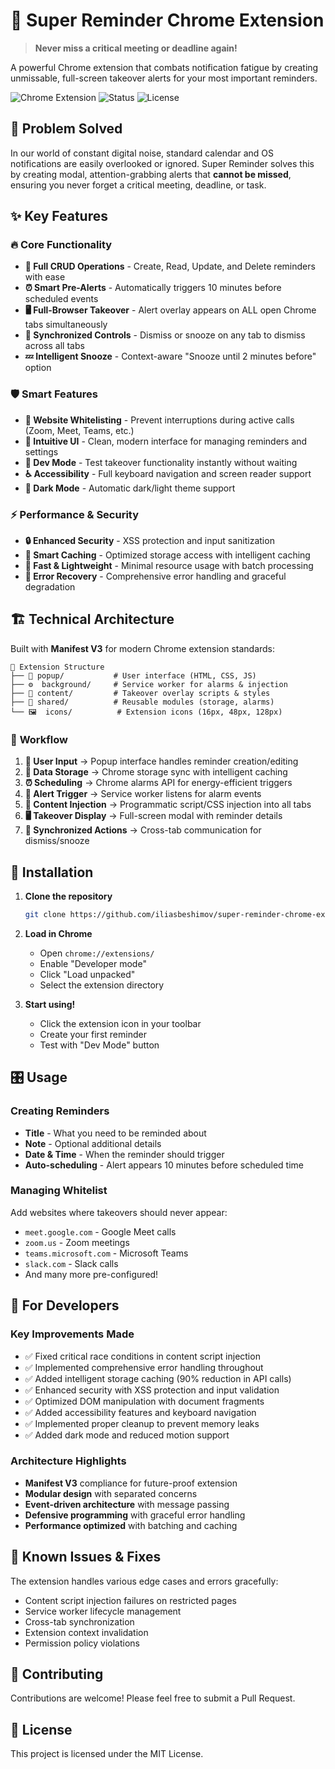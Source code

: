 # 🚨 Super Reminder Chrome Extension

> **Never miss a critical meeting or deadline again!**

A powerful Chrome extension that combats notification fatigue by creating unmissable, full-screen takeover alerts for your most important reminders.

![Chrome Extension](https://img.shields.io/badge/Chrome%20Extension-Manifest%20V3-blue?logo=googlechrome)
![Status](https://img.shields.io/badge/Status-Production%20Ready-brightgreen)
![License](https://img.shields.io/badge/License-MIT-green)

## 🎯 **Problem Solved**

In our world of constant digital noise, standard calendar and OS notifications are easily overlooked or ignored. Super Reminder solves this by creating modal, attention-grabbing alerts that **cannot be missed**, ensuring you never forget a critical meeting, deadline, or task.

## ✨ **Key Features**

### 🔥 **Core Functionality**
- **📝 Full CRUD Operations** - Create, Read, Update, and Delete reminders with ease
- **⏰ Smart Pre-Alerts** - Automatically triggers 10 minutes before scheduled events
- **🖥️ Full-Browser Takeover** - Alert overlay appears on ALL open Chrome tabs simultaneously
- **🔄 Synchronized Controls** - Dismiss or snooze on any tab to dismiss across all tabs
- **💤 Intelligent Snooze** - Context-aware "Snooze until 2 minutes before" option

### 🛡️ **Smart Features**
- **🚫 Website Whitelisting** - Prevent interruptions during active calls (Zoom, Meet, Teams, etc.)
- **🎨 Intuitive UI** - Clean, modern interface for managing reminders and settings
- **🧪 Dev Mode** - Test takeover functionality instantly without waiting
- **♿ Accessibility** - Full keyboard navigation and screen reader support
- **🌙 Dark Mode** - Automatic dark/light theme support

### ⚡ **Performance & Security**
- **🔒 Enhanced Security** - XSS protection and input sanitization
- **💾 Smart Caching** - Optimized storage access with intelligent caching
- **🚀 Fast & Lightweight** - Minimal resource usage with batch processing
- **🔧 Error Recovery** - Comprehensive error handling and graceful degradation

## 🏗️ **Technical Architecture**

Built with **Manifest V3** for modern Chrome extension standards:

```
📁 Extension Structure
├── 🎨 popup/           # User interface (HTML, CSS, JS)
├── ⚙️  background/     # Service worker for alarms & injection
├── 📄 content/         # Takeover overlay scripts & styles
├── 🔧 shared/          # Reusable modules (storage, alarms)
└── 🖼️  icons/          # Extension icons (16px, 48px, 128px)
```

### 🔄 **Workflow**

1. **📝 User Input** → Popup interface handles reminder creation/editing
2. **💾 Data Storage** → Chrome storage sync with intelligent caching
3. **⏰ Scheduling** → Chrome alarms API for energy-efficient triggers
4. **🚨 Alert Trigger** → Service worker listens for alarm events
5. **💉 Content Injection** → Programmatic script/CSS injection into all tabs
6. **🖥️ Takeover Display** → Full-screen modal with reminder details
7. **🔄 Synchronized Actions** → Cross-tab communication for dismiss/snooze

## 🚀 **Installation**

1. **Clone the repository**
   ```bash
   git clone https://github.com/iliasbeshimov/super-reminder-chrome-extension.git
   ```

2. **Load in Chrome**
   - Open `chrome://extensions/`
   - Enable "Developer mode"
   - Click "Load unpacked"
   - Select the extension directory

3. **Start using!**
   - Click the extension icon in your toolbar
   - Create your first reminder
   - Test with "Dev Mode" button

## 🎛️ **Usage**

### Creating Reminders
- **Title** - What you need to be reminded about
- **Note** - Optional additional details
- **Date & Time** - When the reminder should trigger
- **Auto-scheduling** - Alert appears 10 minutes before scheduled time

### Managing Whitelist
Add websites where takeovers should never appear:
- `meet.google.com` - Google Meet calls
- `zoom.us` - Zoom meetings  
- `teams.microsoft.com` - Microsoft Teams
- `slack.com` - Slack calls
- And many more pre-configured!

## 🔧 **For Developers**

### Key Improvements Made
- ✅ Fixed critical race conditions in content script injection
- ✅ Implemented comprehensive error handling throughout
- ✅ Added intelligent storage caching (90% reduction in API calls)  
- ✅ Enhanced security with XSS protection and input validation
- ✅ Optimized DOM manipulation with document fragments
- ✅ Added accessibility features and keyboard navigation
- ✅ Implemented proper cleanup to prevent memory leaks
- ✅ Added dark mode and reduced motion support

### Architecture Highlights
- **Manifest V3** compliance for future-proof extension
- **Modular design** with separated concerns
- **Event-driven architecture** with message passing
- **Defensive programming** with graceful error handling
- **Performance optimized** with batching and caching

## 🐛 **Known Issues & Fixes**

The extension handles various edge cases and errors gracefully:
- Content script injection failures on restricted pages
- Service worker lifecycle management
- Cross-tab synchronization
- Extension context invalidation
- Permission policy violations

## 🤝 **Contributing**

Contributions are welcome! Please feel free to submit a Pull Request.

## 📄 **License**

This project is licensed under the MIT License.


